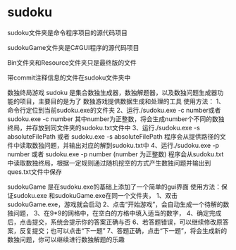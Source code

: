 # sudoku
sudoku文件夹是命令程序项目的源代码项目

sudokuGame文件夹是C#GUI程序的源代码项目

Bin文件夹和Resource文件夹只是最终版的文件

带commit注释信息的文件在sudoku文件夹中

数独终局游戏
sudoku 是集合数独生成器，数独解题器，以及数独问题生成器功能的项目，主要目的是为了
数独游戏提供数据生成和处理的工具
使用方法：
        1、命令行定位到当前sudoku.exe的文件夹
        2、运行./sudoku.exe -c number或者sudoku.exe -c number 
           其中number为正整数，将会生成number个不同的数独终局，并存放到同文件夹的sudoku.txt文件中
        3、运行./sudoku.exe -s absoluteFilePath 或者 sudoku.exe -s absoluteFilePath
           程序会从提供路径的文件中读取数独问题，并输出对应的解到sudoku.txt中
        4、运行./sudoku.exe -p number 或者 sudoku.exe -p number (number 为正整数)
           程序会从sudoku.txt中读取数独终局，根据一定规则通过随机挖空的方式产生数独问题并输出到ques.txt文件中保存

sudokuGame 是在sudoku.exe的基础上添加了一个简单的gui界面
使用方法：保证sudoku.exe 和sudokuGame.exe在同一个文件夹，
        1、双击sudokuGame.exe，游戏就会启动
        2、点击“开始游戏”，会自动生成一个待解的数独问题，
        3、在9*9的网格中，在空白的方格中填入适当的数字，
        4、确定完成后，点击提交，系统会提示你的答案正确与否
        6、若答题错误，可以继续修改原答案，反复提交；也可以点击“下一题”
        7、答题正确，点击“下一题”，将会生成新的数独问题，你可以继续进行数独解题的乐趣
        
